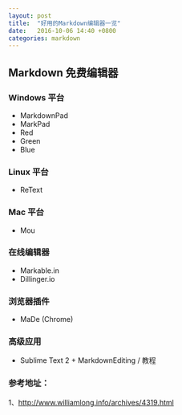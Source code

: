 ```yaml
---
layout: post
title:  "好用的Markdown编辑器一览"
date:   2016-10-06 14:40 +0800
categories: markdown
---
```

## Markdown 免费编辑器

### Windows 平台

* MarkdownPad
* MarkPad
* Red
* Green
* Blue

### Linux 平台

* ReText

### Mac 平台

* Mou

### 在线编辑器

* Markable.in
* Dillinger.io

### 浏览器插件

* MaDe (Chrome)

### 高级应用

* Sublime Text 2 + MarkdownEditing / 教程

### 参考地址：
1、<http://www.williamlong.info/archives/4319.html>

